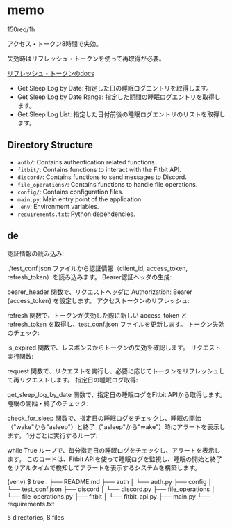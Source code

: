 # memo

150req/1h

アクセス・トークン8時間で失効。

失効時はリフレッシュ・トークンを使って再取得が必要。

[リフレッシュ・トークンのdocs](https://dev.fitbit.com/build/reference/web-api/authorization/refresh-token/)

- Get Sleep Log by Date: 指定した日の睡眠ログエントリを取得します。
- Get Sleep Log by Date Range: 指定した期間の睡眠ログエントリを取得します。
- Get Sleep Log List: 指定した日付前後の睡眠ログエントリのリストを取得します。

## Directory Structure

- `auth/`: Contains authentication related functions.
- `fitbit/`: Contains functions to interact with the Fitbit API.
- `discord/`: Contains functions to send messages to Discord.
- `file_operations/`: Contains functions to handle file operations.
- `config/`: Contains configuration files.
- `main.py`: Main entry point of the application.
- `.env`: Environment variables.
- `requirements.txt`: Python dependencies.

## de

認証情報の読み込み:

./test_conf.json ファイルから認証情報（client_id, access_token, refresh_token）を読み込みます。
Bearer認証ヘッダの生成:

bearer_header 関数で、リクエストヘッダに Authorization: Bearer {access_token} を設定します。
アクセストークンのリフレッシュ:

refresh 関数で、トークンが失効した際に新しい access_token と refresh_token を取得し、test_conf.json ファイルを更新します。
トークン失効のチェック:

is_expired 関数で、レスポンスからトークンの失効を確認します。
リクエスト実行関数:

request 関数で、リクエストを実行し、必要に応じてトークンをリフレッシュして再リクエストします。
指定日の睡眠ログ取得:

get_sleep_log_by_date 関数で、指定日の睡眠ログをFitbit APIから取得します。
睡眠の開始・終了のチェック:

check_for_sleep 関数で、指定日の睡眠ログをチェックし、睡眠の開始（"wake"から"asleep"）と終了（"asleep"から"wake"）時にアラートを表示します。
1分ごとに実行するループ:

while True ループで、毎分指定日の睡眠ログをチェックし、アラートを表示します。
このコードは、Fitbit APIを使って睡眠ログを監視し、睡眠の開始と終了をリアルタイムで検知してアラートを表示するシステムを構築します。

(venv) $ tree
.
├── README.md
├── auth
│   └── auth.py
├── config
│   └── test_conf.json
├── discord
│   └── discord.py
├── file_operations
│   └── file_operations.py
├── fitbit
│   └── fitbit_api.py
├── main.py
└── requirements.txt

5 directories, 8 files
